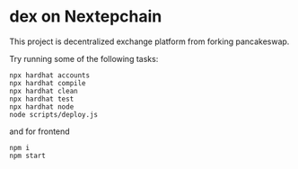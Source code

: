 # dex on Nextepchain

This project is decentralized exchange platform from forking pancakeswap.

Try running some of the following tasks:

```shell
npx hardhat accounts
npx hardhat compile
npx hardhat clean
npx hardhat test
npx hardhat node
node scripts/deploy.js
```

and for frontend

```shell
npm i
npm start
```
